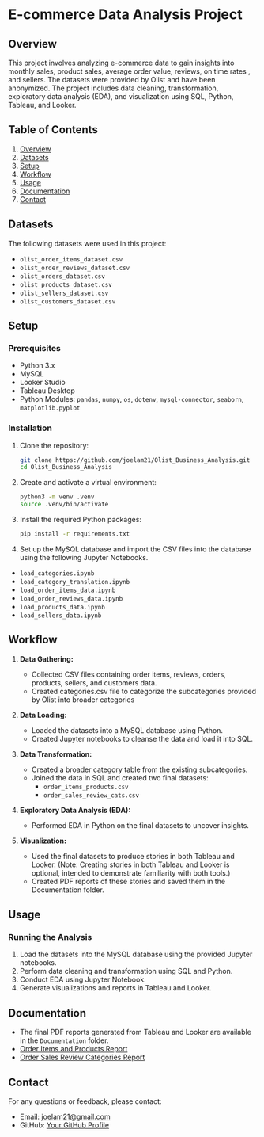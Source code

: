 # E-commerce Data Analysis Project

## Overview
This project involves analyzing e-commerce data to gain insights into monthly sales, product sales, average order value, reviews, on time rates , and sellers. The datasets were provided by Olist and have been anonymized. The project includes data cleaning, transformation, exploratory data analysis (EDA), and visualization using SQL, Python, Tableau, and Looker.

## Table of Contents
1. [Overview](#overview)
2. [Datasets](#datasets)
3. [Setup](#setup)
4. [Workflow](#workflow)
5. [Usage](#usage)
6. [Documentation](#documentation)
7. [Contact](#contact)

## Datasets
The following datasets were used in this project:
- `olist_order_items_dataset.csv`
- `olist_order_reviews_dataset.csv`
- `olist_orders_dataset.csv`
- `olist_products_dataset.csv`
- `olist_sellers_dataset.csv`
- `olist_customers_dataset.csv`

## Setup
### Prerequisites
- Python 3.x
- MySQL
- Looker Studio
- Tableau Desktop
- Python Modules: `pandas`, `numpy`, `os`, `dotenv`, `mysql-connector`, `seaborn`, `matplotlib.pyplot`

### Installation
1. Clone the repository:
    ```bash
    git clone https://github.com/joelam21/Olist_Business_Analysis.git
    cd Olist_Business_Analysis
    ```

2. Create and activate a virtual environment:
    ```bash
    python3 -m venv .venv
    source .venv/bin/activate
    ```

3. Install the required Python packages:
    ```bash
    pip install -r requirements.txt
    ```

4. Set up the MySQL database and import the CSV files into the database using the following Jupyter Notebooks.
- `load_categories.ipynb`
- `load_category_translation.ipynb`
- `load_order_items_data.ipynb`
- `load_order_reviews_data.ipynb`
- `load_products_data.ipynb`
- `load_sellers_data.ipynb`

## Workflow
1. **Data Gathering:**
    - Collected CSV files containing order items, reviews, orders, products, sellers, and customers data.
    - Created categories.csv file to categorize the subcategories provided by Olist into broader categories

2. **Data Loading:**
    - Loaded the datasets into a MySQL database using Python.
    - Created Jupyter notebooks to cleanse the data and load it into SQL.

3. **Data Transformation:**
    - Created a broader category table from the existing subcategories.
    - Joined the data in SQL and created two final datasets:
        - `order_items_products.csv`
        - `order_sales_review_cats.csv`

4. **Exploratory Data Analysis (EDA):**
    - Performed EDA in Python on the final datasets to uncover insights.

5. **Visualization:**
    - Used the final datasets to produce stories in both Tableau and Looker. (Note: Creating stories in both Tableau and Looker is optional, intended to demonstrate familiarity with both tools.)
    - Created PDF reports of these stories and saved them in the Documentation folder.

## Usage
### Running the Analysis
1. Load the datasets into the MySQL database using the provided Jupyter notebooks.
2. Perform data cleaning and transformation using SQL and Python.
3. Conduct EDA using Jupyter Notebook.
4. Generate visualizations and reports in Tableau and Looker.

## Documentation
- The final PDF reports generated from Tableau and Looker are available in the `Documentation` folder.
- [Order Items and Products Report](Documentation/order_items_products_report.pdf)
- [Order Sales Review Categories Report](Documentation/order_sales_review_cats_report.pdf)

## Contact
For any questions or feedback, please contact:
- Email: joelam21@gmail.com
- GitHub: [Your GitHub Profile](https://github.com/joelam21)